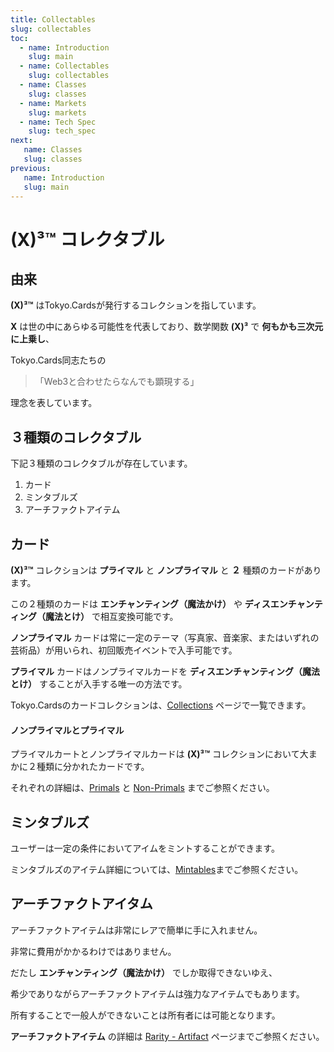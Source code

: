 ```yaml
---
title: Collectables
slug: collectables
toc:
  - name: Introduction
    slug: main 
  - name: Collectables 
    slug: collectables 
  - name: Classes 
    slug: classes 
  - name: Markets 
    slug: markets 
  - name: Tech Spec 
    slug: tech_spec 
next: 
   name: Classes 
   slug: classes 
previous: 
   name: Introduction 
   slug: main 
---
```


# __(X)³™__ コレクタブル

## 由来
__(X)³™__ はTokyo.Cardsが発行するコレクションを指しています。

__X__ は世の中にあらゆる可能性を代表しており、数学関数 __(X)³__ で __何もかも三次元に上乗し__、

Tokyo.Cards同志たちの 
>「Web3と合わせたらなんでも顕現する」

理念を表しています。


## ３種類のコレクタブル

下記３種類のコレクタブルが存在しています。

1. カード
2. ミンタブルズ
3. アーチファクトアイテム


## カード
__(X)³™__ コレクションは __プライマル__ と __ノンプライマル__ と __２__ 種類のカードがあります。

この２種類のカードは __エンチャンティング（魔法かけ）__ や __ディスエンチャンティング（魔法とけ）__ で相互変換可能です。

__ノンプライマル__ カードは常に一定のテーマ（写真家、音楽家、またはいずれの芸術品）が用いられ、初回販売イベントで入手可能です。

__プライマル__ カードはノンプライマルカードを __ディスエンチャンティング（魔法とけ）__ することが入手する唯一の方法です。


Tokyo.Cardsのカードコレクションは、[Collections]() ページで一覧できます。


#### ノンプライマルとプライマル

プライマルカートとノンプライマルカードは __(X)³™__ コレクションにおいて大まかに２種類に分かれたカードです。

それぞれの詳細は、[Primals](#Primals) と [Non-Primals](#Non_primal) までご参照ください。

## ミンタブルズ
ユーザーは一定の条件においてアイムをミントすることができます。

ミンタブルズのアイテム詳細については、[Mintables](#mintable)までご参照ください。


## アーチファクトアイタム
アーチファクトアイテムは非常にレアで簡単に手に入れません。

非常に費用がかかるわけではありません。

だたし __エンチャンティング（魔法かけ）__ でしか取得できないゆえ、

希少でありながらアーチファクトアイテムは強力なアイテムでもあります。

所有することで一般人ができないことは所有者には可能となります。

__アーチファクトアイテム__ の詳細は [Rarity - Artifact](#Artifact) ページまでご参照ください。
